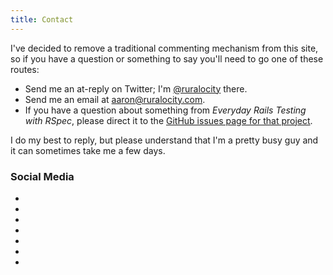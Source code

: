 ```yaml
---
title: Contact
---
```


I've decided to remove a traditional commenting mechanism from this site, so if you have a question or something to say you'll need to go one of these routes:

- Send me an at-reply on Twitter; I'm [@ruralocity](https://twitter.com/ruralocity) there.
- Send me an email at [aaron@ruralocity.com](mailto:aaron@ruralocity.com).
- If you have a question about something from _Everyday Rails Testing with RSpec_, please direct it to the [GitHub issues page for that project](https://github.com/everydayrails/rspec_rails_4/issues).

I do my best to reply, but please understand that I'm a pretty busy guy and it can sometimes take me a few days.

### Social Media

<div id="social">
  <ul class="nav nav-pills nav-justify">
    <li><a href="https://twitter.com/ruralocity"><i class="fa fa-twitter-square fa-2x" title="Twitter"></i></a></li>
    <li><a href="https://github.com/ruralocity"><i class="fa fa-github-square fa-2x" title="GitHub"></i></a></li>
    <li><a href="http://flickr.com/photos/rockchalk"><i class="fa fa-flickr fa-2x" title="Flickr"></i></a></li>
    <li><a href="http://linkedin.com/in/asumner"><i class="fa fa-linkedin-square fa-2x" title="LinkedIn"></i></a></li>
    <li><a href="#"><i class="fa fa-google-plus-square fa-2x" title="Google+"></i></a></li>
    <li><a href="https://facebook.com/aaron.sumner"><i class="fa fa-facebook-square fa-2x" title="Facebook"></i></a></li>
    <li><a href="#"><i class="fa fa-rss-square fa-2x" title="RSS"></i></a></li>
  </ul>
</div>